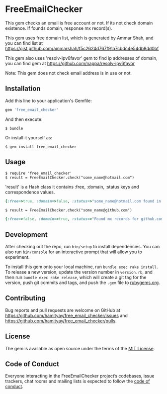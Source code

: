 # FreeEmailChecker

This gem checks an email is free account or not. If its not check domain existence. If founds domain, response mx record(s).

This gem uses free domain list, which is generated by Ammar Shah, and you can find list at https://gist.github.com/ammarshah/f5c2624d767f91a7cbdc4e54db8dd0bf

This gem also uses 'resolv-ipv6favor' gem to find ip addresses of domain, you can find gem at https://github.com/nappa/resolv-ipv6favor

Note: This gem does not check email address is in use or not.

## Installation

Add this line to your application's Gemfile:

```ruby
gem 'free_email_checker'
```

And then execute:

    $ bundle

Or install it yourself as:

    $ gem install free_email_checker

## Usage

    $ require 'free_email_checker'
    $ result = FreeEmailChecker.check("some_name@hotmail.com")

'result' is a Hash class it contains :free, :domain, :status keys and correspondence values.

```ruby
{:free=>true, :domain=>false, :status=>"some_name@hotmail.com found in free email provider list."}

```
    $ result = FreeEmailChecker.check("some_name@github.com")

```ruby
{:free=>false, :domain=>true, :status=>"Found mx records for github.com; ALT1.ASPMX.L.GOOGLE.com, ALT3.ASPMX.L.GOOGLE.com, ASPMX.L.GOOGLE.com, ALT4.ASPMX.L.GOOGLE.com, ALT2.ASPMX.L.GOOGLE.com, "}


```

## Development

After checking out the repo, run `bin/setup` to install dependencies. You can also run `bin/console` for an interactive prompt that will allow you to experiment.

To install this gem onto your local machine, run `bundle exec rake install`. To release a new version, update the version number in `version.rb`, and then run `bundle exec rake release`, which will create a git tag for the version, push git commits and tags, and push the `.gem` file to [rubygems.org](https://rubygems.org).

## Contributing

Bug reports and pull requests are welcome on GitHub at https://github.com/hamityay/free_email_checker/issues and https://github.com/hamityay/free_email_checker/pulls.

## License

The gem is available as open source under the terms of the [MIT License](https://opensource.org/licenses/MIT).

## Code of Conduct

Everyone interacting in the FreeEmailChecker project’s codebases, issue trackers, chat rooms and mailing lists is expected to follow the [code of conduct](https://github.com/hamityay/free_email_checker/blob/master/CODE_OF_CONDUCT.md).
